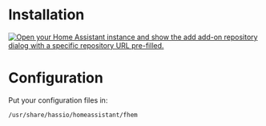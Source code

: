 # Installation
<a href="https://my.home-assistant.io/redirect/supervisor_add_addon_repository/?repository_url=https%3A%2F%2Fgithub.com%2Ftsparber%2Faddon-fhem" target="_blank"><img src="https://my.home-assistant.io/badges/supervisor_add_addon_repository.svg" alt="Open your Home Assistant instance and show the add add-on repository dialog with a specific repository URL pre-filled."></a>
<!--<a href="https://my.home-assistant.io/redirect/supervisor_addon/?addon=a0322851_fhem" target="_blank"><img src="https://my.home-assistant.io/badges/supervisor_addon.svg" alt="Open your Home Assistant instance and show the dashboard of a Supervisor add-on."></a>-->

# Configuration

Put your configuration files in:
```
/usr/share/hassio/homeassistant/fhem
```
